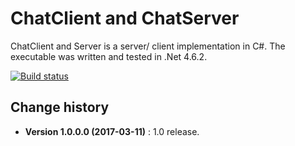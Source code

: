 ChatClient and ChatServer
====================================

ChatClient and Server is a server/ client implementation in C#.
The executable was written and tested in .Net 4.6.2.

[![Build status](https://ci.appveyor.com/api/projects/status/mdx09c7fnf2rnstg?svg=true)](https://ci.appveyor.com/project/SeppPenner/chatnew)

Change history
--------------

* **Version 1.0.0.0 (2017-03-11)** : 1.0 release.